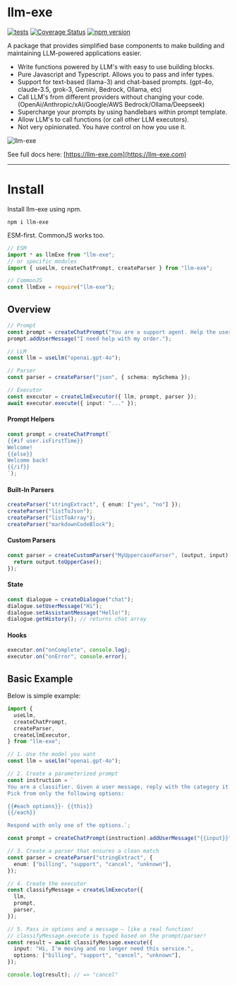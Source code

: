 # llm-exe

[![tests](https://github.com/gregreindel/llm-exe/actions/workflows/tests.yml/badge.svg)](https://github.com/gregreindel/llm-exe/actions/workflows/tests.yml) [![Coverage Status](https://coveralls.io/repos/github/gregreindel/llm-exe/badge.svg?branch=main)](https://coveralls.io/github/gregreindel/llm-exe?branch=main) [![npm version](https://badge.fury.io/js/llm-exe.svg)](https://badge.fury.io/js/llm-exe)

A package that provides simplified base components to make building and maintaining LLM-powered applications easier.

- Write functions powered by LLM's with easy to use building blocks.
- Pure Javascript and Typescript. Allows you to pass and infer types.
- Support for text-based (llama-3) and chat-based prompts. (gpt-4o, claude-3.5, grok-3, Gemini, Bedrock, Ollama, etc)
- Call LLM's from different providers without changing your code. (OpenAi/Anthropic/xAI/Google/AWS Bedrock/Ollama/Deepseek)
- Supercharge your prompts by using handlebars within prompt template.
- Allow LLM's to call functions (or call other LLM executors).
- Not very opinionated. You have control on how you use it.

![llm-exe](https://assets.llm-exe.com/llm-exe-featured.jpg)

See full docs here: [https://llm-exe.com](https://llm-exe.com)

---

# Install

Install llm-exe using npm.

```
npm i llm-exe
```

ESM-first. CommonJS works too.

```typescript
// ESM
import * as llmExe from "llm-exe";
// or specific modules
import { useLlm, createChatPrompt, createParser } from "llm-exe";

// CommonJS
const llmExe = require("llm-exe");
```

## Overview

```ts
// Prompt
const prompt = createChatPrompt("You are a support agent. Help the user.");
prompt.addUserMessage("I need help with my order.");

// LLM
const llm = useLlm("openai.gpt-4o");

// Parser
const parser = createParser("json", { schema: mySchema });

// Executor
const executor = createLlmExecutor({ llm, prompt, parser });
await executor.execute({ input: "..." });
```

#### Prompt Helpers

```ts
const prompt = createChatPrompt(`
{{#if user.isFirstTime}}
Welcome!
{{else}}
Welcome back!
{{/if}}
`);
```

#### Built-In Parsers

```ts
createParser("stringExtract", { enum: ["yes", "no"] });
createParser("listToJson");
createParser("listToArray");
createParser("markdownCodeBlock");
```

#### Custom Parsers

```ts
const parser = createCustomParser("MyUppercaseParser", (output, input) => {
  return output.toUpperCase();
});
```

#### State

```ts
const dialogue = createDialogue("chat");
dialogue.setUserMessage("Hi");
dialogue.setAssistantMessage("Hello!");
dialogue.getHistory(); // returns chat array
```

#### Hooks

```ts
executor.on("onComplete", console.log);
executor.on("onError", console.error);
```

## Basic Example

Below is simple example:

```typescript
import {
  useLlm,
  createChatPrompt,
  createParser,
  createLlmExecutor,
} from "llm-exe";

// 1. Use the model you want
const llm = useLlm("openai.gpt-4o");

// 2. Create a parameterized prompt
const instruction = `
You are a classifier. Given a user message, reply with the category it belongs to.
Pick from only the following options:

{{#each options}}- {{this}}
{{/each}}

Respond with only one of the options.`;

const prompt = createChatPrompt(instruction).addUserMessage("{{input}}"); // placeholder for message content

// 3. Create a parser that ensures a clean match
const parser = createParser("stringExtract", {
  enum: ["billing", "support", "cancel", "unknown"],
});

// 4. Create the executor
const classifyMessage = createLlmExecutor({
  llm,
  prompt,
  parser,
});

// 5. Pass in options and a message — like a real function!
// classifyMessage.execute is typed based on the prompt/parser!
const result = await classifyMessage.execute({
  input: "Hi, I'm moving and no longer need this service.",
  options: ["billing", "support", "cancel", "unknown"],
});

console.log(result); // => "cancel"
```
